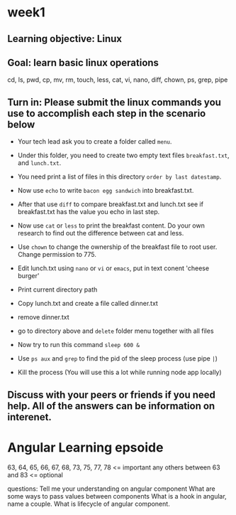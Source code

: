 # week1

## Learning objective: Linux

## Goal: learn basic linux operations

cd, ls, pwd, cp, mv, rm, touch, less, cat, vi, nano, diff, chown, ps, grep, pipe

## Turn in: Please submit the linux commands you use to accomplish each step in the scenario below

- Your tech lead ask you to create a folder called `menu`.
- Under this folder, you need to create two empty text files `breakfast.txt`, and `lunch.txt`.
- You need print a list of files in this directory `order by last datestamp`.
- Now use `echo` to write `bacon egg sandwich` into breakfast.txt.
- After that use `diff` to compare breakfast.txt and lunch.txt see if breakfast.txt has the value you echo in last step.
- Now use `cat` or `less` to print the breakfast content. Do your own research to find out the difference between cat and less.
- Use `chown` to change the ownership of the breakfast file to root user. Change permission to 775.
- Edit lunch.txt using `nano` or `vi` or `emacs`, put in text conent 'cheese burger'
- Print current directory path
- Copy lunch.txt and create a file called dinner.txt
- remove dinner.txt
- go to directory above and `delete` folder menu together with all files

- Now try to run this command `sleep 600 &`
- Use `ps aux` and `grep` to find the pid of the sleep process (use pipe `|`)
- Kill the process (You will use this a lot while running node app locally)

## Discuss with your peers or friends if you need help. All of the answers can be information on interenet.

# Angular Learning epsoide

63, 64, 65, 66, 67, 68, 73, 75, 77, 78 <= important
any others between 63 and 83 <= optional

questions:
Tell me your understanding on angular component
What are some ways to pass values between components
What is a hook in angular, name a couple.
What is lifecycle of angular component.
